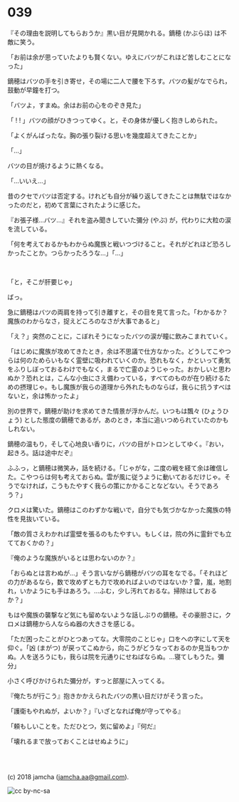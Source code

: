 

# 039

『その理由を説明してもらおうか』黒い目が見開かれる。鏑穂 (かぶらほ) は不敵に笑う。  

「お前は余が思っていたよりも賢くない。ゆえにバツがこれほど苦しむことになった」  

鏑穂はバツの手を引き寄せ，その場に二人で腰を下ろす。バツの髪がなでられ，鼓動が早鐘を打つ。  

「バツよ，すまぬ。余はお前の心をのぞき見た」  

「 ! ! 」バツの顔がひきつってゆく。と，その身体が優しく抱きしめられた。  

「よくがんばったな。胸の張り裂ける思いを幾度超えてきたことか」  

「…」  

バツの目が焼けるように熱くなる。  

「…いいえ…」  

昔のクセでバツは否定する。けれども自分が繰り返してきたことは無駄ではなかったのだと，初めて言葉にされたように感じた。  

『お張子様…バツ…』それを盗み聞きしていた彌分 (やぶ) が，代わりに大粒の涙を流している。  

「何を考えておるかもわからぬ魔族と戦いつづけること。それがどれほど恐ろしかったことか。つらかったろうな…」「…」  

<br>  

「と，そこが肝要じゃ」  

ばっ。  

急に鏑穂はバツの両肩を持って引き離すと，その目を見て言った。「わかるか？魔族のわからなさ，捉えどころのなさが大事であると」  

「え？」突然のことに，こぼれそうになったバツの涙が瞳に飲みこまれていく。  

「はじめに魔族が攻めてきたとき，余は不思議で仕方なかった。どうしてこやつらは何のためらいもなく霊壁に吸われていくのか。恐れもなく，かといって勇気をふりしぼっておるわけでもなく，まるで亡霊のようじゃった。おかしいと思わぬか？恐れとは，こんな小虫にさえ備わっている，すべてのものが在り続けるための摂理じゃ。もし魔族が我らの道理から外れたものならば，我らに抗うすべはないと，余は怖かったよ」  

別の世界で，鏑穂が助けを求めてきた情景が浮かんだ。いつもは飄々 (ひょうひょう) とした態度の鏑穂であるが，あのとき，本当に追いつめられていたのかもしれない。  

鏑穂の温もり，そして心地良い香りに，バツの目がトロンとしてゆく。『おい，起きろ。話は途中だぞ』  

ふふっ，と鏑穂は微笑み，話を続ける。「じゃがな，二度の戦を経て余は確信した。こやつらは何も考えておらぬ。雲が風に従うように動いておるだけじゃ。そうでなければ，こうもたやすく我らの策にかかることなどない。そうであろう？」  

クロメは驚いた。鏑穂はこのわずかな戦いで，自分でも気づかなかった魔族の特性を見抜いている。  

「敵の質さえわかれば霊壁を張るのもたやすい。もしくは，院の外に霊針でも立てておくかの？」  

『俺のような魔族がいるとは思わないのか？』  

「おらぬとは言わぬが…」そう言いながら鏑穂がバツの耳をなでる。「それほどの力があるなら，数で攻めずとも力で攻めればよいのではないか？雷，嵐，地割れ，いかようにも手はあろう。…ふむ，少し汚れておるな。掃除はしておるか？」  

もはや魔族の襲撃など気にも留めないような話しぶりの鏑穂。その豪胆さに，クロメは鏑穂から人ならぬ器の大きさを感じる。  

「ただ困ったことがひとつあってな。大零院のことじゃ」口をヘの字にして天を仰ぐ。「凶 (まがつ) が戻ってこぬから，向こうがどうなっておるのか見当もつかぬ。人を送ろうにも，我らは院を元通りにせねばならぬ。…寝てしもうた。彌分」  

小さく呼びかけられた彌分が，すっと部屋に入ってくる。  

『俺たちが行こう』抱きかかえられたバツの黒い目だけがそう言った。  

「護衛もやれぬが，よいか？」『いざとなれば俺が守ってやる』  

「頼もしいことを。ただひとつ，気に留めよ」『何だ』  

「壊れるまで放っておくことはせぬように」  

<br>  
<br>  

(c) 2018 jamcha (jamcha.aa@gmail.com).  

![cc by-nc-sa](https://i.creativecommons.org/l/by-nc-sa/4.0/88x31.png)  

